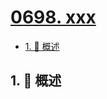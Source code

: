 # [0698. xxx](https://github.com/Tdahuyou/TNotes.leetcode/tree/main/notes/0698.%20xxx)

<!-- region:toc -->

- [1. 📝 概述](#1--概述)

<!-- endregion:toc -->

## 1. 📝 概述
